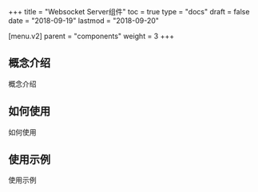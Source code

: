 +++
title = "Websocket Server组件"
toc = true
type = "docs"
draft = false
date = "2018-09-19"
lastmod = "2018-09-20"

[menu.v2]
  parent = "components"
  weight = 3
+++

## 概念介绍

概念介绍

## 如何使用

如何使用

## 使用示例

使用示例
